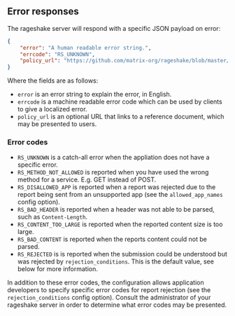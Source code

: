 ## Error responses

The rageshake server will respond with a specific JSON payload on error:

```json
{
    "error": "A human readable error string.",
    "errcode": "RS_UNKNOWN",
    "policy_url": "https://github.com/matrix-org/rageshake/blob/master/docs/blocked_rageshake.md"
}
```

Where the fields are as follows:

 - `error` is an error string to explain the error, in English.
 - `errcode` is a machine readable error code which can be used by clients to give a localized error.
 - `policy_url` is an optional URL that links to a reference document, which may be presented to users.

### Error codes

- `RS_UNKNOWN` is a catch-all error when the appliation does not have a specific error.
- `RS_METHOD_NOT_ALLOWED` is reported when you have used the wrong method for a service. E.g. GET instead of POST.
- `RS_DISALLOWED_APP` is reported when a report was rejected due to the report being sent from an unsupported
   app (see the `allowed_app_names` config option).
- `RS_BAD_HEADER` is reported when a header was not able to be parsed, such as `Content-Length`.
- `RS_CONTENT_TOO_LARGE` is reported when the reported content size is too large.
- `RS_BAD_CONTENT` is reported when the reports content could not be parsed.
- `RS_REJECTED` is is reported when the submission could be understood but was rejected by `rejection_conditions`.
  This is the default value, see below for more information.

In addition to these error codes, the configuration allows application developers to specify specific error codes
for report rejection (see the `rejection_conditions` config option). Consult the administrator of your rageshake
server in order to determine what error codes may be presented.
